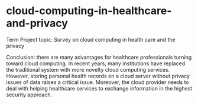 # cloud-computing-in-healthcare-and-privacy

Term Project topic: Survey on cloud computing in health care and the privacy

Conclusion: there are many advantages for healthcare professionals turning toward cloud computing. In recent years, many institutions have replaced the traditional system with more novelty cloud computing services. However, storing personal health records on a cloud server without privacy issues of data raises a critical issue. Moreover, the cloud provider needs to deal with helping healthcare services to exchange information in the highest security approach.
